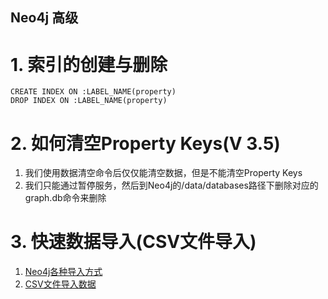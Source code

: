 Neo4j 高级
---

# 1. 索引的创建与删除
```cypher
CREATE INDEX ON :LABEL_NAME(property)
DROP INDEX ON :LABEL_NAME(property)
```

# 2. 如何清空Property Keys(V 3.5)
1. 我们使用数据清空命令后仅仅能清空数据，但是不能清空Property Keys
2. 我们只能通过暂停服务，然后到Neo4j的/data/databases路径下删除对应的graph.db命令来删除

# 3. 快速数据导入(CSV文件导入)
1. <a href = "https://cloud.tencent.com/developer/article/1387710">Neo4j各种导入方式</a>
2. <a href = "https://blog.csdn.net/quiet_girl/article/details/71155442">CSV文件导入数据</a>